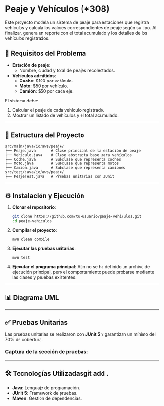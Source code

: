 # Peaje y Vehículos (*308)

Este proyecto modela un sistema de peaje para estaciones que registra vehículos y calcula los valores correspondientes de peaje según su tipo. Al finalizar, genera un reporte con el total acumulado y los detalles de los vehículos registrados.

## 📜 Requisitos del Problema
- **Estación de peaje**:
    - Nombre, ciudad y total de peajes recolectados.
- **Vehículos admitidos**:
    - **Coche**: $100 por vehículo.
    - **Moto**: $50 por vehículo.
    - **Camión**: $50 por cada eje.

El sistema debe:
1. Calcular el peaje de cada vehículo registrado.
2. Mostrar un listado de vehículos y el total acumulado.

---

## 📂 Estructura del Proyecto

```plaintext
src/main/java/io/aws/peaje/
├── Peaje.java       # Clase principal de la estación de peaje
├── Vehiculo.java    # Clase abstracta base para vehículos
├── Coche.java       # Subclase que representa coches
├── Moto.java        # Subclase que representa motos
├── Camion.java      # Subclase que representa camiones
src/test/java/io/aws/peaje/
├── PeajeTest.java   # Pruebas unitarias con JUnit
```

---

## ⚙️ Instalación y Ejecución

1. **Clonar el repositorio**:
   ```bash
   git clone https://github.com/tu-usuario/peaje-vehiculos.git
   cd peaje-vehiculos
   ```

2. **Compilar el proyecto**:
   ```bash
   mvn clean compile
   ```

3. **Ejecutar las pruebas unitarias**:
   ```bash
   mvn test
   ```

4. **Ejecutar el programa principal**:
   Aún no se ha definido un archivo de ejecución principal, pero el comportamiento puede probarse mediante las clases y pruebas existentes.

---

## 📊 Diagrama UML


---

## ✅ Pruebas Unitarias
Las pruebas unitarias se realizaron con **JUnit 5** y garantizan un mínimo del 70% de cobertura.

### Captura de la sección de pruebas:

---

## 🛠 Tecnologías Utilizadasgit add .

- **Java**: Lenguaje de programación.
- **JUnit 5**: Framework de pruebas.
- **Maven**: Gestión de dependencias.
